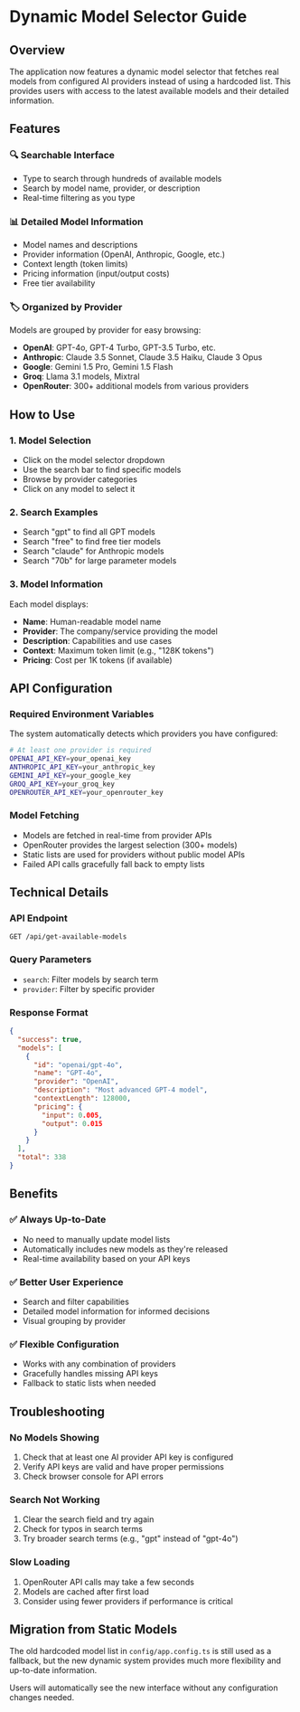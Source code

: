 # Dynamic Model Selector Guide

## Overview

The application now features a dynamic model selector that fetches real models from configured AI providers instead of using a hardcoded list. This provides users with access to the latest available models and their detailed information.

## Features

### 🔍 **Searchable Interface**
- Type to search through hundreds of available models
- Search by model name, provider, or description
- Real-time filtering as you type

### 📊 **Detailed Model Information**
- Model names and descriptions
- Provider information (OpenAI, Anthropic, Google, etc.)
- Context length (token limits)
- Pricing information (input/output costs)
- Free tier availability

### 🏷️ **Organized by Provider**
Models are grouped by provider for easy browsing:
- **OpenAI**: GPT-4o, GPT-4 Turbo, GPT-3.5 Turbo, etc.
- **Anthropic**: Claude 3.5 Sonnet, Claude 3.5 Haiku, Claude 3 Opus
- **Google**: Gemini 1.5 Pro, Gemini 1.5 Flash
- **Groq**: Llama 3.1 models, Mixtral
- **OpenRouter**: 300+ additional models from various providers

## How to Use

### 1. **Model Selection**
- Click on the model selector dropdown
- Use the search bar to find specific models
- Browse by provider categories
- Click on any model to select it

### 2. **Search Examples**
- Search "gpt" to find all GPT models
- Search "free" to find free tier models
- Search "claude" for Anthropic models
- Search "70b" for large parameter models

### 3. **Model Information**
Each model displays:
- **Name**: Human-readable model name
- **Provider**: The company/service providing the model
- **Description**: Capabilities and use cases
- **Context**: Maximum token limit (e.g., "128K tokens")
- **Pricing**: Cost per 1K tokens (if available)

## API Configuration

### Required Environment Variables

The system automatically detects which providers you have configured:

```bash
# At least one provider is required
OPENAI_API_KEY=your_openai_key
ANTHROPIC_API_KEY=your_anthropic_key
GEMINI_API_KEY=your_google_key
GROQ_API_KEY=your_groq_key
OPENROUTER_API_KEY=your_openrouter_key
```

### Model Fetching

- Models are fetched in real-time from provider APIs
- OpenRouter provides the largest selection (300+ models)
- Static lists are used for providers without public model APIs
- Failed API calls gracefully fall back to empty lists

## Technical Details

### API Endpoint
```
GET /api/get-available-models
```

### Query Parameters
- `search`: Filter models by search term
- `provider`: Filter by specific provider

### Response Format
```json
{
  "success": true,
  "models": [
    {
      "id": "openai/gpt-4o",
      "name": "GPT-4o",
      "provider": "OpenAI",
      "description": "Most advanced GPT-4 model",
      "contextLength": 128000,
      "pricing": {
        "input": 0.005,
        "output": 0.015
      }
    }
  ],
  "total": 338
}
```

## Benefits

### ✅ **Always Up-to-Date**
- No need to manually update model lists
- Automatically includes new models as they're released
- Real-time availability based on your API keys

### ✅ **Better User Experience**
- Search and filter capabilities
- Detailed model information for informed decisions
- Visual grouping by provider

### ✅ **Flexible Configuration**
- Works with any combination of providers
- Gracefully handles missing API keys
- Fallback to static lists when needed

## Troubleshooting

### No Models Showing
1. Check that at least one AI provider API key is configured
2. Verify API keys are valid and have proper permissions
3. Check browser console for API errors

### Search Not Working
1. Clear the search field and try again
2. Check for typos in search terms
3. Try broader search terms (e.g., "gpt" instead of "gpt-4o")

### Slow Loading
1. OpenRouter API calls may take a few seconds
2. Models are cached after first load
3. Consider using fewer providers if performance is critical

## Migration from Static Models

The old hardcoded model list in `config/app.config.ts` is still used as a fallback, but the new dynamic system provides much more flexibility and up-to-date information.

Users will automatically see the new interface without any configuration changes needed.